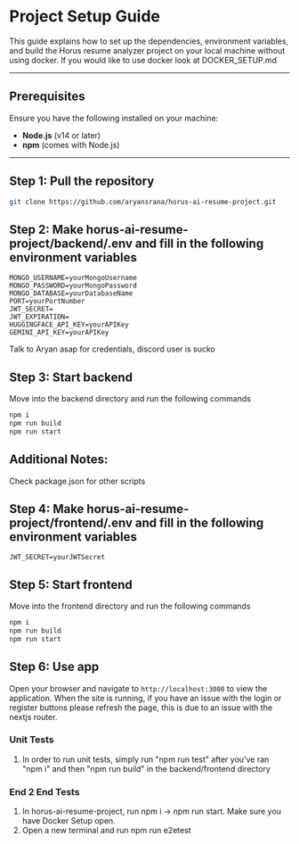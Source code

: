 # Project Setup Guide

This guide explains how to set up the dependencies, environment variables, and build the Horus resume analyzer project on your local machine without using docker. If you would like to use docker look at DOCKER_SETUP.md

---

## Prerequisites

Ensure you have the following installed on your machine:

- **Node.js** (v14 or later)
- **npm** (comes with Node.js)
---

## Step 1: Pull the repository
```bash
git clone https://github.com/aryansrana/horus-ai-resume-project.git
```

## Step 2: Make horus-ai-resume-project/backend/.env and fill in the following environment variables
```env
MONGO_USERNAME=yourMongoUsername
MONGO_PASSWORD=yourMongoPassword
MONGO_DATABASE=yourDatabaseName
PORT=yourPortNumber
JWT_SECRET=
JWT_EXPIRATION=
HUGGINGFACE_API_KEY=yourAPIKey
GEMINI_API_KEY=yourAPIKey
```
Talk to Aryan asap for credentials, discord user is sucko

## Step 3: Start backend
Move into the backend directory and run the following commands
```bash
npm i
npm run build
npm run start
```

## Additional Notes:
Check package.json for other scripts


## Step 4: Make horus-ai-resume-project/frontend/.env and fill in the following environment variables
```env
JWT_SECRET=yourJWTSecret
```

## Step 5: Start frontend 
Move into the frontend directory and run the following commands
```bash
npm i
npm run build
npm run start
```
## Step 6: Use app
Open your browser and navigate to `http://localhost:3000` to view the application. When the site is running, if you have an issue with the login or register buttons please refresh the page, this is due to an issue with the nextjs router.

### Unit Tests
1. In order to run unit tests, simply run "npm run test" after you've ran "npm i" and then "npm run build" in the backend/frontend directory

### End 2 End Tests
1. In horus-ai-resume-project, run npm i -> npm run start. Make sure you have Docker Setup open.
2. Open a new terminal and run npm run e2etest

